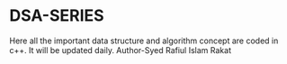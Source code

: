 # DSA-SERIES
Here all the important data structure and algorithm concept are coded in c++.
It will be updated daily.
Author-Syed Rafiul Islam Rakat